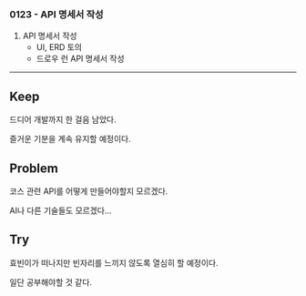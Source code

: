 ### 0123 - API 명세서 작성
1. API 명세서 작성
    - UI, ERD 토의
    - 드로우 런 API 명세서 작성

<hr>

## Keep
드디어 개발까지 한 걸음 남았다.

즐거운 기분을 계속 유지할 예정이다.


## Problem
코스 관련 API를 어떻게 만들어야할지 모르겠다.

AI나 다른 기술들도 모르겠다...


## Try
효빈이가 떠나지만 빈자리를 느끼지 않도록 열심히 할 예정이다.

일단 공부해야할 것 같다.
